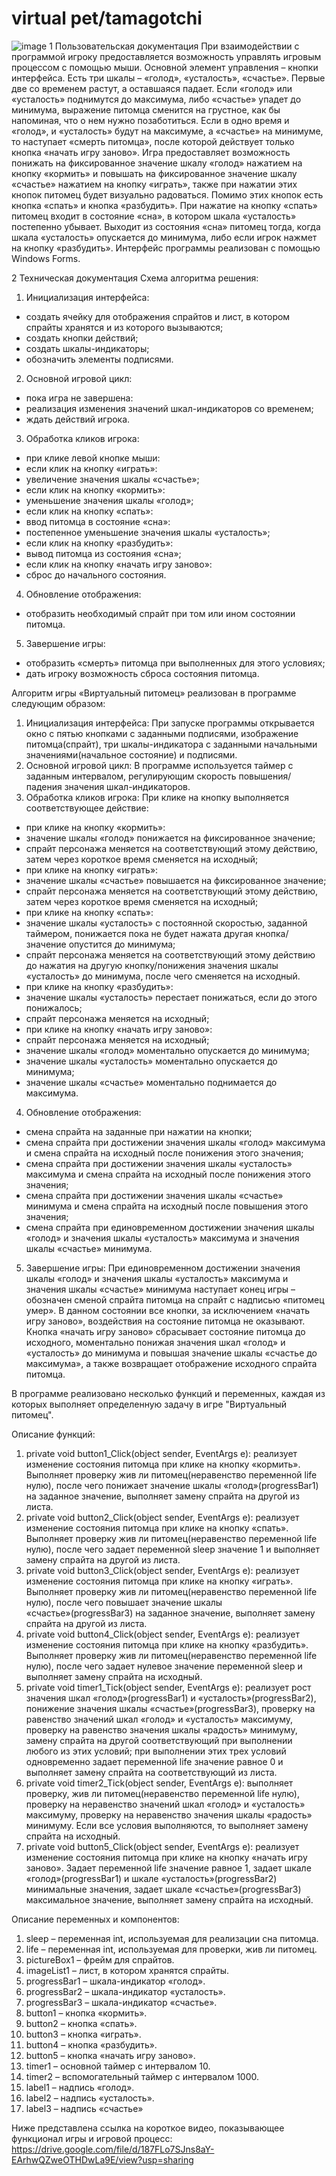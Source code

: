 # virtual pet/tamagotchi
![image](https://github.com/catexplodes/kursach/assets/153719096/299f4764-6a19-4266-bc11-f24beeaf1fc5)
1 Пользовательская документация
При взаимодействии с программой игроку предоставляется возможность управлять игровым процессом с помощью мыши. Основной элемент управления – кнопки интерфейса.
Есть три шкалы – «голод», «усталость», «счастье». Первые две со временем растут, а оставшаяся падает. Если «голод» или «усталость» поднимутся до максимума, либо «счастье» упадет до минимума, выражение питомца сменится на грустное, как бы напоминая, что о нем нужно позаботиться. Если в одно время и «голод», и «усталость» будут на максимуме, а «счастье» на минимуме, то наступает «смерть питомца», после которой действует только кнопка «начать игру заново». 
Игра предоставляет возможность понижать на фиксированное значение шкалу «голод» нажатием на кнопку «кормить» и повышать на фиксированное значение шкалу «счастье» нажатием на кнопку «играть», также при нажатии этих кнопок питомец будет визуально радоваться. Помимо этих кнопок есть кнопка «спать» и кнопка «разбудить». При нажатие на кнопку «спать» питомец входит в состояние «сна», в котором шкала «усталость» постепенно убывает. Выходит из состояния «сна» питомец тогда, когда шкала «усталость» опускается до минимума, либо если игрок нажмет на кнопку «разбудить».
Интерфейс программы реализован с помощью Windows Forms.

2 Техническая документация 
Схема алгоритма решения:

1. Инициализация интерфейса:
-	создать ячейку для отображения спрайтов и лист, в котором спрайты хранятся и из которого вызываются;
-	создать кнопки действий;
-	создать шкалы-индикаторы;
-	обозначить элементы подписями.
2. Основной игровой цикл:
-	пока игра не завершена:
-	реализация изменения значений шкал-индикаторов со временем;
-	ждать действий игрока.


3. Обработка кликов игрока:
-	при клике левой кнопке мыши:
-	если клик на кнопку «играть»:
-	увеличение значения шкалы «счастье»;
-	если клик на кнопку «кормить»:
-	уменьшение значения шкалы «голод»;
-	если клик на кнопку «спать»:
-	ввод питомца в состояние «сна»:
-	постепенное уменьшение  значения шкалы «усталость»;
-	если клик на кнопку «разбудить»:
-	вывод питомца из состояния «сна»;
-	если клик на кнопку «начать игру заново»:
-	сброс до начального состояния.
4. Обновление отображения:
-	отобразить необходимый спрайт при том или ином состоянии питомца.
5. Завершение игры:
-	отобразить «смерть» питомца при выполненных для этого условиях;
-	дать игроку возможность сброса состояния питомца.

Алгоритм игры «Виртуальный питомец» реализован в программе следующим образом: 

1. Инициализация интерфейса:
При запуске программы открывается окно с пятью кнопками с заданными подписями, изображение питомца(спрайт), три шкалы-индикатора с заданными начальными значениями(начальное состояние) и подписями. 
2. Основной игровой цикл:
В программе используется таймер с заданным интервалом, регулирующим скорость повышения/падения значения шкал-индикаторов.
3. Обработка кликов игрока:
При клике на кнопку выполняется соответствующее действие:
-	при клике на кнопку «кормить»:
-	значение шкалы «голод» понижается на фиксированное значение;
-	спрайт персонажа меняется на соответствующий этому действию, затем через короткое время сменяется на исходный;
-	при клике на кнопку «играть»:
-	значение шкалы «счастье» повышается на фиксированное значение;
-	спрайт персонажа меняется на соответствующий этому действию, затем через короткое время сменяется на исходный;
-	при клике на кнопку «спать»:
-	значение шкалы «усталость» с постоянной скоростью, заданной таймером, понижается пока не будет нажата другая кнопка/значение опустится до минимума;
-	спрайт персонажа меняется на соответствующий этому действию до нажатия на другую кнопку/понижения значения шкалы «усталость» до минимума, после чего сменяется на исходный.
-	при клике на кнопку «разбудить»:
-	значение шкалы «усталость» перестает понижаться, если до этого понижалось;
-	спрайт персонажа меняется на исходный;
-	при клике на кнопку «начать игру заново»:
-	спрайт персонажа меняется на исходный;
-	значение шкалы «голод» моментально опускается до минимума;
-	значение шкалы «усталость» моментально опускается до минимума;
-	значение шкалы «счастье» моментально поднимается до максимума.
4. Обновление отображения:
-	смена спрайта на заданные при нажатии на кнопки;
-	смена спрайта при достижении значения шкалы «голод» максимума и смена спрайта на исходный после понижения этого значения;
-	смена спрайта при достижении значения шкалы «усталость» максимума и смена спрайта на исходный после понижения этого значения;
-	смена спрайта при достижении значения шкалы «счастье» минимума и смена спрайта на исходный после повышения этого значения;
-	смена спрайта при единовременном достижении значения шкалы «голод» и значения шкалы «усталость» максимума и значения шкалы «счастье» минимума.

5. Завершение игры: 
При единовременном достижении значения шкалы «голод» и значения шкалы «усталость» максимума и значения шкалы «счастье» минимума наступает конец игры – обозначен сменой спрайта питомца на спрайт  с надписью «питомец умер». В данном состоянии все кнопки, за исключением «начать игру заново», воздействия на состояние питомца не оказывают. Кнопка «начать игру заново» сбрасывает состояние питомца до исходного, моментально понижая значения шкал «голод» и «усталость» до минимума и повышая значение шкалы «счастье до максимума», а также возвращает отображение исходного спрайта питомца.

В программе реализовано несколько функций и переменных, каждая из которых выполняет определенную задачу в игре "Виртуальный питомец".

Описание функций:
1.	private void button1_Click(object sender, EventArgs e): реализует изменение состояния питомца при клике на кнопку «кормить». Выполняет проверку жив ли питомец(неравенство переменной life нулю), после чего понижает значение шкалы «голод»(progressBar1) на заданное значение, выполняет замену спрайта на другой из листа.
2.	private void button2_Click(object sender, EventArgs e): реализует изменение состояния питомца при клике на кнопку «спать». Выполняет проверку жив ли питомец(неравенство переменной life нулю), после чего задает переменной sleep значение 1 и выполняет замену спрайта на другой из листа.
3.	private void button3_Click(object sender, EventArgs e): реализует изменение состояния питомца при клике на кнопку «играть». Выполняет проверку жив ли питомец(неравенство переменной life нулю), после чего повышает значение шкалы «счастье»(progressBar3) на заданное значение, выполняет замену спрайта на другой из листа.
4.	private void button4_Click(object sender, EventArgs e): реализует изменение состояния питомца при клике на кнопку «разбудить». Выполняет проверку жив ли питомец(неравенство переменной life нулю), после чего задает нулевое значение переменной sleep и выполняет замену спрайта на исходный.
5.	private void timer1_Tick(object sender, EventArgs e): реализует рост значения шкал «голод»(progressBar1) и «усталость»(progressBar2), понижение значения шкалы «счастье»(progressBar3), проверку на равенство значений шкал «голод» и «усталость» максимуму, проверку на равенство значения шкалы «радость» минимуму, замену спрайта на другой соответствующий при выполнении любого из этих условий; при выполнении этих трех условий одновременно задает переменной life значение равное 0 и выполняет замену спрайта на соответствующий из листа.
6.	private void timer2_Tick(object sender, EventArgs e): выполняет проверку, жив ли питомец(неравенство переменной life нулю), проверку на неравенство значений шкал «голод» и «усталость» максимуму, проверку на неравенство значения шкалы «радость» минимуму. Если все условия выполняются, то выполняет замену спрайта на исходный.
7.	private void button5_Click(object sender, EventArgs e): реализует изменение состояния питомца при клике на кнопку «начать игру заново». Задает переменной life значение равное 1, задает шкале «голод»(progressBar1) и шкале «усталость»(progressBar2) минимальные значения, задает шкале «счастье»(progressBar3) максимальное значение, выполняет замену спрайта на исходный.

Описание переменных и компонентов:
1.	sleep – переменная int, используемая для реализации сна питомца.
2.	life – переменная int, используемая для проверки, жив ли питомец.
3.	pictureBox1 – фрейм для спрайтов.
4.	imageList1 – лист, в котором хранятся спрайты.
5.	progressBar1 – шкала-индикатор «голод».
6.	progressBar2 – шкала-индикатор «усталость».
7.	progressBar3 – шкала-индикатор «счастье».
8.	button1 – кнопка «кормить».
9.	button2 – кнопка «спать».
10.	button3 – кнопка «играть».
11.	button4 – кнопка «разбудить».
12.	button5 – кнопка «начать игру заново».
13.	timer1 – основной таймер с интервалом 10.
14.	timer2 – вспомогательный таймер с интервалом 1000.
15.	label1 – надпись «голод».
16.	label2 – надпись «усталость».
17.	label3 – надпись «счастье»

Ниже представлена ссылка на короткое видео, показывающее функционал игры и игровой процесс:
https://drive.google.com/file/d/187FLo7SJns8aY-EArhwQZweOTHDwLa9E/view?usp=sharing

